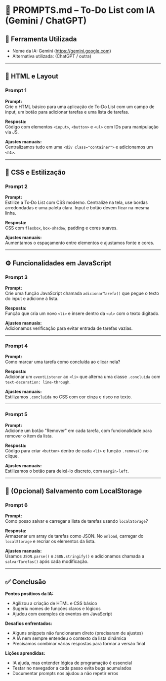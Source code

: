 
# 📘 PROMPTS.md – To‑Do List com IA (Gemini / ChatGPT)

## 🧠 Ferramenta Utilizada
- Nome da IA: Gemini (https://gemini.google.com)
- Alternativa utilizada: (ChatGPT / outra)

---

## 🎨 HTML e Layout

### Prompt 1
**Prompt:**  
Crie o HTML básico para uma aplicação de To‑Do List com um campo de input, um botão para adicionar tarefas e uma lista de tarefas.

**Resposta:**  
Código com elementos `<input>`, `<button>` e `<ul>` com IDs para manipulação via JS.

**Ajustes manuais:**  
Centralizamos tudo em uma `<div class="container">` e adicionamos um `<h1>`.

---

## 🎨 CSS e Estilização

### Prompt 2  
**Prompt:**  
Estilize a To‑Do List com CSS moderno. Centralize na tela, use bordas arredondadas e uma paleta clara. Input e botão devem ficar na mesma linha.

**Resposta:**  
CSS com `flexbox`, `box-shadow`, padding e cores suaves.

**Ajustes manuais:**  
Aumentamos o espaçamento entre elementos e ajustamos fonte e cores.

---

## ⚙️ Funcionalidades em JavaScript

### Prompt 3  
**Prompt:**  
Crie uma função JavaScript chamada `adicionarTarefa()` que pegue o texto do input e adicione à lista.

**Resposta:**  
Função que cria um novo `<li>` e insere dentro da `<ul>` com o texto digitado.

**Ajustes manuais:**  
Adicionamos verificação para evitar entrada de tarefas vazias.

---

### Prompt 4  
**Prompt:**  
Como marcar uma tarefa como concluída ao clicar nela?

**Resposta:**  
Adicionar um `eventListener` ao `<li>` que alterna uma classe `.concluida` com `text-decoration: line-through`.

**Ajustes manuais:**  
Estilizamos `.concluida` no CSS com cor cinza e risco no texto.

---

### Prompt 5  
**Prompt:**  
Adicione um botão "Remover" em cada tarefa, com funcionalidade para remover o item da lista.

**Resposta:**  
Código para criar `<button>` dentro de cada `<li>` e função `.remove()` no clique.

**Ajustes manuais:**  
Estilizamos o botão para deixá-lo discreto, com `margin-left`.

---

## 💾 (Opcional) Salvamento com LocalStorage

### Prompt 6  
**Prompt:**  
Como posso salvar e carregar a lista de tarefas usando `localStorage`?

**Resposta:**  
Armazenar um array de tarefas como JSON. No `onload`, carregar do `localStorage` e recriar os elementos da lista.

**Ajustes manuais:**  
Usamos `JSON.parse()` e `JSON.stringify()` e adicionamos chamada a `salvarTarefas()` após cada modificação.

---

## ✅ Conclusão

**Pontos positivos da IA:**
- Agilizou a criação de HTML e CSS básico
- Sugeriu nomes de funções claros e lógicos
- Ajudou com exemplos de eventos em JavaScript

**Desafios enfrentados:**
- Alguns snippets não funcionaram direto (precisaram de ajustes)
- A IA nem sempre entendeu o contexto da lista dinâmica
- Precisamos combinar várias respostas para formar a versão final

**Lições aprendidas:**
- IA ajuda, mas entender lógica de programação é essencial
- Testar no navegador a cada passo evita bugs acumulados
- Documentar prompts nos ajudou a não repetir erros
